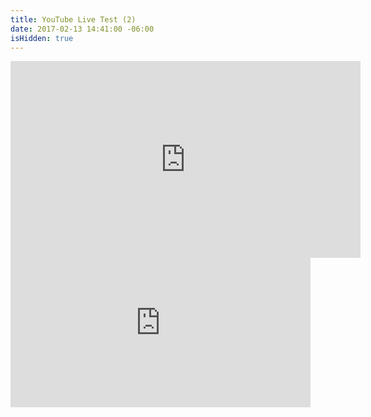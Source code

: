 ```yaml
---
title: YouTube Live Test (2)
date: 2017-02-13 14:41:00 -06:00
isHidden: true
---
```


<div style="position:relative;height:0;padding-bottom:56.25%"><iframe width="560" height="315" src="https://www.youtube.com/embed/j0FSpY04-Sc" frameborder="0" allowfullscreen></iframe></div>

<div style="position:relative;height:0;padding-bottom:56.25%"><iframe allowfullscreen="" frameborder="0" height="270" src="https://www.youtube.com/live_chat?v=j0FSpY04-Sc_w&embed_domain=www.wyzant.com" width="480"></iframe></div>
